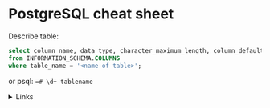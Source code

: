 # PostgreSQL cheat sheet

Describe table:

```sql
select column_name, data_type, character_maximum_length, column_default, is_nullable
from INFORMATION_SCHEMA.COLUMNS
where table_name = '<name of table>';
```

or psql: `=# \d+ tablename`

<details>
<summary>Links</summary>

🔗 psql meta-commands ([postgresql.org](https://www.postgresql.org/docs/current/app-psql.html#APP-PSQL-META-COMMANDS))

🔗 System catalogs ([postgresql.org](https://www.postgresql.org/docs/current/catalogs.html))

</details>